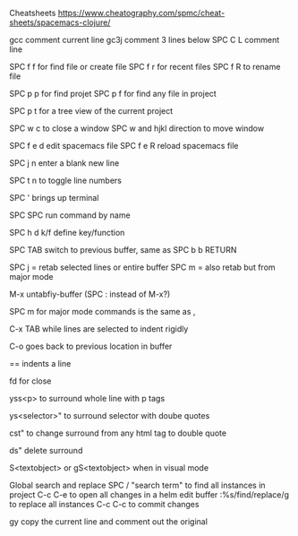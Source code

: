 Cheatsheets
https://www.cheatography.com/spmc/cheat-sheets/spacemacs-clojure/

gcc comment current line
gc3j comment 3 lines below
SPC C L comment line

SPC f f for find file or create file
SPC f r for recent files
SPC f R to rename file

SPC p p for find projet
SPC p f for find any file in project

SPC p t for a tree view of the current project

SPC w c to close a window
SPC w and hjkl direction to move window

SPC f e d edit spacemacs file
SPC f e R reload spacemacs file

SPC j n enter a blank new line

SPC t n to toggle line numbers

SPC ' brings up terminal

SPC SPC run command by name

SPC h d k/f define key/function

SPC TAB switch to previous buffer, same as SPC b b RETURN

SPC j = retab selected lines or entire buffer
SPC m = also retab but from major mode

M-x untabfiy-buffer (SPC : instead of M-x?)

SPC m for major mode commands is the same as ,

C-x TAB while lines are selected to indent rigidly

C-o goes back to previous location in buffer

== indents a line

fd for close

yss\<p> to surround whole line with p tags

ys\<selector>" to surround selector with doube quotes
  
cst" to change surround from any html tag to double quote

ds" delete surround

S\<textobject> or gS\<textobject> when in visual mode

Global search and replace
SPC / "search term" to find all instances in project
C-c C-e to open all changes in a helm edit buffer
:%s/find/replace/g to replace all instances
C-c C-c to commit changes

gy copy the current line and comment out the original

